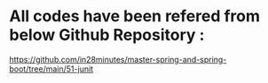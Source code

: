 # All codes have been refered from below Github Repository :

https://github.com/in28minutes/master-spring-and-spring-boot/tree/main/51-junit
